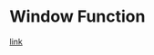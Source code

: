 # Window Function

[link](https://mp.weixin.qq.com/s?__biz=MzAxMTMwNTMxMQ==&mid=2649250661&idx=1&sn=b017344c701fbfa02a87a88a1a2207cd&chksm=835fd355b4285a43d6c55c593f83bbc7aea1bb370df8f52210bb3b3f7f5c5f304c272d863a04&token=546838497&lang=zh_CN#rd)
